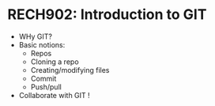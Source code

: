 # RECH902: Introduction to GIT

* WHy GIT? 
* Basic notions:
    * Repos
    * Cloning a repo
    * Creating/modifying files
    * Commit
    * Push/pull
* Collaborate with GIT !

